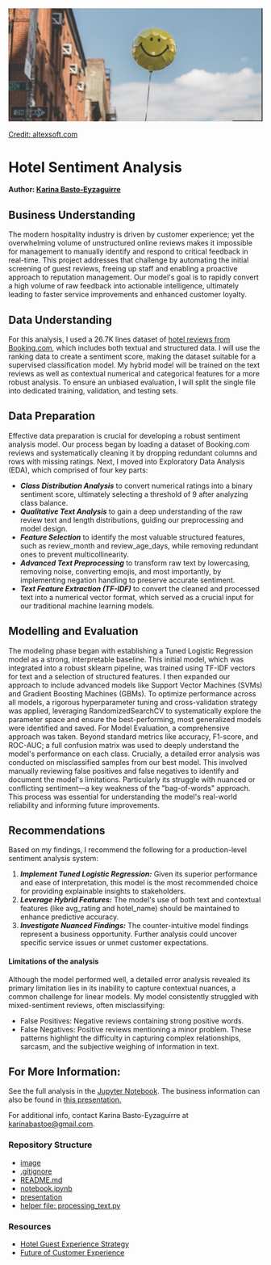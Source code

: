 <img src="image/image.png">

[Credit: altexsoft.com](https://www.altexsoft.com/blog/sentiment-analysis-hotel-reviews/)

# Hotel Sentiment Analysis

**Author: <a href="https://www.linkedin.com/in/karina-basto-eyzaguirre-203a0445/"> Karina Basto-Eyzaguirre</a>**


## Business Understanding
The modern hospitality industry is driven by customer experience; yet the overwhelming volume of unstructured online reviews makes it impossible for management to manually identify and respond to critical feedback in real-time. This project addresses that challenge by automating the initial screening of guest reviews, freeing up staff and enabling a proactive approach to reputation management. Our model's goal is to rapidly convert a high volume of raw feedback into actionable intelligence, ultimately leading to faster service improvements and enhanced customer loyalty.

## Data Understanding
For this analysis, I used a 26.7K lines dataset of <a href="https://www.kaggle.com/datasets/thedevastator/booking-com-hotel-reviews">hotel reviews from Booking.com</a>, which includes both textual and structured data. I will use the ranking data to create a sentiment score, making the dataset suitable for a supervised classification model. My hybrid model will be trained on the text reviews as well as contextual numerical and categorical features for a more robust analysis. To ensure an unbiased evaluation, I will split the single file into dedicated training, validation, and testing sets.
                                                                                                
## Data Preparation
Effective data preparation is crucial for developing a robust sentiment analysis model. Our process began by loading a dataset of Booking.com reviews and systematically cleaning it by dropping redundant columns and rows with missing ratings. Next, I moved into Exploratory Data Analysis (EDA), which comprised of four key parts:
- ***Class Distribution Analysis*** to convert numerical ratings into a binary sentiment score, ultimately selecting a threshold of 9 after analyzing class balance.
- ***Qualitative Text Analysis***  to gain a deep understanding of the raw review text and length distributions, guiding our preprocessing and model design.
- ***Feature Selection*** to identify the most valuable structured features, such as review_month and review_age_days, while removing redundant ones to prevent multicollinearity.
- ***Advanced Text Preprocessing*** to transform raw text by lowercasing, removing noise, converting emojis, and most importantly, by implementing negation handling to preserve accurate sentiment.
- ***Text Feature Extraction (TF-IDF)*** to convert the cleaned and processed text into a numerical vector format, which served as a crucial input for our traditional machine learning models.

## Modelling and Evaluation
The modeling phase began with establishing a Tuned Logistic Regression model as a strong, interpretable baseline. This initial model, which was integrated into a robust sklearn pipeline, was trained using TF-IDF vectors for text and a selection of structured features. I then expanded our approach to include advanced models like Support Vector Machines (SVMs) and Gradient Boosting Machines (GBMs). To optimize performance across all models, a rigorous hyperparameter tuning and cross-validation strategy was applied, leveraging RandomizedSearchCV to systematically explore the parameter space and ensure the best-performing, most generalized models were identified and saved. For Model Evaluation, a comprehensive approach was taken. Beyond standard metrics like accuracy, F1-score, and ROC-AUC; a full confusion matrix was used to deeply understand the model's performance on each class. Crucially, a detailed error analysis was conducted on misclassified samples from our best model. This involved manually reviewing false positives and false negatives to identify and document the model's limitations. Particularly its struggle with nuanced or conflicting sentiment—a key weakness of the "bag-of-words" approach. This process was essential for understanding the model's real-world reliability and informing future improvements.

## Recommendations
Based on my findings, I recommend the following for a production-level sentiment analysis system:
1. ***Implement Tuned Logistic Regression:*** Given its superior performance and ease of interpretation, this model is the most recommended choice for providing explainable insights to stakeholders.
2. ***Leverage Hybrid Features:*** The model's use of both text and contextual features (like avg_rating and hotel_name) should be maintained to enhance predictive accuracy.
3. ***Investigate Nuanced Findings:*** The counter-intuitive model findings represent a business opportunity. Further analysis could uncover specific service issues or unmet customer expectations.

#### Limitations of the analysis
Although the model performed well, a detailed error analysis revealed its primary limitation lies in its inability to capture contextual nuances, a common challenge for linear models. My model consistently struggled with mixed-sentiment reviews, often misclassifying:
- False Positives: Negative reviews containing strong positive words.
- False Negatives: Positive reviews mentioning a minor problem. These patterns highlight the difficulty in capturing complex relationships, sarcasm, and the subjective weighing of information in text.

## For More Information:
See the full analysis in the <a href="https://github.com/KBE25/hotel_sentiment/blob/main/notebook.ipynb">Jupyter Notebook</a>.
The business information can also be found in <a href="https://github.com/KBE25/hotel_sentiment/blob/main/presentation.pdf">this presentation. </a>

For additional info, contact Karina Basto-Eyzaguirre at karinabastoe@gmail.com.

### Repository Structure
- <a href="https://github.com/KBE25/hotel_sentiment/tree/main/image"> image </a>
- <a href="https://github.com/KBE25/hotel_sentiment/blob/main/.gitignore"> .gitignore </a>
- <a href="https://github.com/KBE25/hotel_sentiment/blob/main/README.md"> README.md </a>
- <a href="https://github.com/KBE25/hotel_sentiment/blob/main/notebook.ipynb"> notebook.ipynb </a>
- <a href="https://github.com/KBE25/hotel_sentiment/blob/main/presentation.pdf"> presentation </a>
- <a href="https://github.com/KBE25/hotel_sentiment/blob/main/processing_text.py"> helper file: processing_text.py </a>

### Resources
- <a href="https://www.deloitte.com/us/en/Industries/consumer/articles/hotel-guest-experience-strategy.html
">Hotel Guest Experience Strategy</a>
- <a href="https://www.pwc.com/us/en/services/consulting/library/consumer-intelligence-series/future-of-customer-experience.html"> Future of Customer Experience</a>